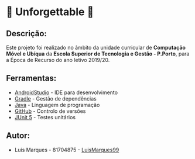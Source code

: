 # :bell: Unforgettable :bell:

## Descrição:
Este projeto foi realizado no âmbito da unidade curricular de **Computação Móvel e Ubíqua** da **Escola Superior de Tecnologia e Gestão - P.Porto**, para a Época de Recurso do ano letivo 2019/20.


## Ferramentas:
* [AndroidStudio](https://developer.android.com/studio) - IDE para desenvolvimento
* [Gradle](https://gradle.org/) - Gestão de dependências
* [Java](https://www.java.com/en/) - Linguagem de programação
* [GitHub](https://github.com/) - Controlo de versões
* [JUnit 5](https://junit.org/junit5/) - Testes unitários


## Autor:
* Luís Marques - 81704875 - [LuisMarques99](https://github.com/LuisMarques99)
